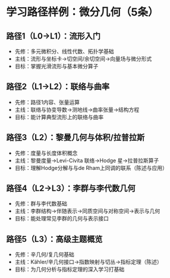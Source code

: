 # 学习路径样例：微分几何（5条）

## 路径1（L0→L1）：流形入门

- 先修：多元微积分、线性代数、拓扑学基础
- 主线：流形与坐标卡→切空间/余切空间→向量场与微分形式
- 目标：掌握光滑流形与基本微分算子

## 路径2（L1→L2）：联络与曲率

- 先修：路径1内容、张量运算
- 主线：联络与协变导数→测地线→曲率张量→结构方程
- 目标：能计算典型流形上的联络与曲率

## 路径3（L2）：黎曼几何与体积/拉普拉斯

- 先修：度量与长度体积概念
- 主线：黎曼度量→Levi-Civita 联络→Hodge 星→拉普拉斯算子
- 目标：理解Hodge分解与与de Rham上同调的联系（陈述与应用）

## 路径4（L2→L3）：李群与李代数几何

- 先修：群与李代数基础
- 主线：李群结构→伴随表示→同质空间与对称空间→表示与几何
- 目标：能处理常见李群的几何与表示接口

## 路径5（L3）：高级主题概览

- 先修：辛几何/复几何基础
- 主线：Kähler/辛几何接口→指数映射与切丛→指标定理（陈述）
- 目标：为几何分析与指标定理的深入学习打基础
